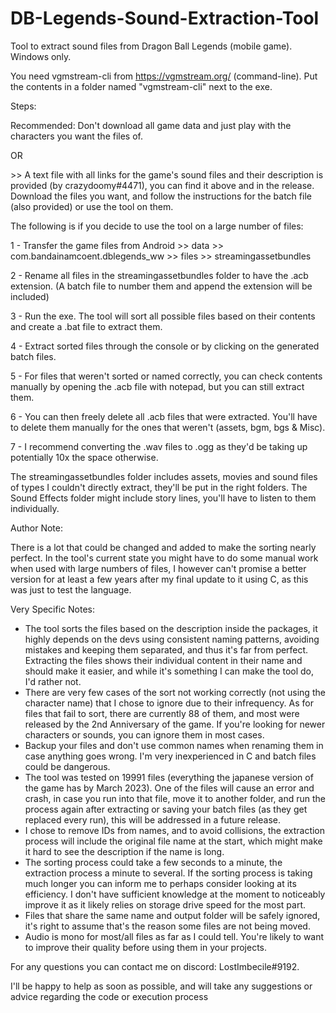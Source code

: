 # DB-Legends-Sound-Extraction-Tool
Tool to extract sound files from Dragon Ball Legends (mobile game). Windows only.

You need vgmstream-cli from https://vgmstream.org/ (command-line). Put the contents in a folder named "vgmstream-cli" next to the exe.

Steps: 

Recommended: Don't download all game data and just play with the characters you want the files of. 

OR

\>\> A text file with all links for the game's sound files and their description is provided (by crazydoomy#4471), you can find it above and in the release. Download the files you want, and follow the instructions for the batch file (also provided) or use the tool on them.

The following is if you decide to use the tool on a large number of files:

1 - Transfer the game files from Android >> data >> com.bandainamcoent.dblegends_ww >> files >> streamingassetbundles

2 - Rename all files in the streamingassetbundles folder to have the .acb extension. (A batch file to number them and append the extension will be included)

3 - Run the exe. The tool will sort all possible files based on their contents and create a .bat file to extract them. 

4 - Extract sorted files through the console or by clicking on the generated batch files. 

5 - For files that weren't sorted or named correctly, you can check contents manually by opening the .acb file with notepad, but you can still extract them. 

6 - You can then freely delete all .acb files that were extracted. You'll have to delete them manually for the ones that weren't (assets, bgm, bgs & Misc). 

7 - I recommend converting the .wav files to .ogg as they'd be taking up potentially 10x the space otherwise.

The streamingassetbundles folder includes assets, movies and sound files of types I couldn't directly extract, they'll be put in the right folders.
The Sound Effects folder might include story lines, you'll have to listen to them individually. 

Author Note: 

There is a lot that could be changed and added to make the sorting nearly perfect. In the tool's current state you might have to do some manual work when used with large numbers of files, I however can't promise a better version for at least a few years after my final update to it using C, as this was just to test the language.

Very Specific Notes: 
- The tool sorts the files based on the description inside the packages, it highly depends on the devs using consistent naming patterns, avoiding mistakes and keeping them separated, and thus it's far from perfect. Extracting the files shows their individual content in their name and should make it easier, and while it's something I can make the tool do, I'd rather not. 
- There are very few cases of the sort not working correctly (not using the character name) that I chose to ignore due to their infrequency. As for files that fail to sort, there are currently 88 of them, and most were released by the 2nd Anniversary of the game. If you're looking for newer characters or sounds, you can ignore them in most cases.
- Backup your files and don't use common names when renaming them in case anything goes wrong. I'm very inexperienced in C and batch files could be dangerous.
- The tool was tested on 19991 files (everything the japanese version of the game has by March 2023). One of the files will cause an error and crash, in case you run into that file, move it to another folder, and run the process again after extracting or saving your batch files (as they get replaced every run), this will be addressed in a future release. 
- I chose to remove IDs from names, and to avoid collisions, the extraction process will include the original file name at the start, which might make it hard to see the description if the name is long. 
- The sorting process could take a few seconds to a minute, the extraction process a minute to several. If the sorting process is taking much longer you can inform me to perhaps consider looking at its efficiency. I don't have sufficient knowledge at the moment to noticeably improve it as it likely relies on storage drive speed for the most part.
- Files that share the same name and output folder will be safely ignored, it's right to assume that's the reason some files are not being moved. 
- Audio is mono for most/all files as far as I could tell. You're likely to want to improve their quality before using them in your projects.

For any questions you can contact me on discord: LostImbecile#9192.

I'll be happy to help as soon as possible, and will take any suggestions or advice regarding the code or execution process
